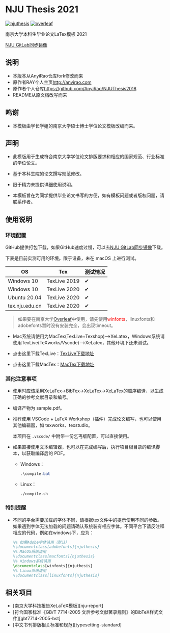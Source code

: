 ﻿# NJU Thesis 2021

[![njuthesis](https://img.shields.io/badge/njuthesis-latex-blue)](https://git.nju.edu.cn/nju-lug/nju-latex-templates)
[![overleaf](https://img.shields.io/badge/overleaf-supported-brightgreen)](https://tex.nju.edu.cn)

南京大学本科生毕业论文LaTex模板 2021

[NJU GitLab同步镜像](https://git.nju.edu.cn/nju-lug/nju-latex-templates/NJUThesis2021)

## 说明

- 本版本从AnyiRao仓库fork修改而来
- 原作者RAY个人主页<http://anyirao.com>
- 原作者个人仓库<https://github.com/AnyiRao/NJUThesis2018>
- README从原文档改写而来

## 鸣谢

- 本模板由学长学姐的南京大学硕士博士学位论文模板改编而来。

## 声明

- 此模版用于生成符合南京大学学位论文排版要求和相应的国家规范、行业标准的学位论文。

- 基于本科生院的论文撰写规范修改。

- 限于精力未提供详细使用说明。

- 本模板旨在为同学提供毕业论文书写的方便，如有模板问题或者版权问题，请联系作者。

## 使用说明

### 环境配置

GitHub提供打包下载，如果GitHub速度过慢，可以去[NJU GitLab同步镜像](https://git.nju.edu.cn/nju-lug/nju-latex-templates/NJUThesis2021)下载。

下表是目前实测可用的环境。限于设备，未在 macOS 上进行测试。

| OS           | Tex          | 测试情况 |
| ------------ | ------------ | -------- |
| Windows 10   | TexLive 2019 | ✔        |
| Windows 10   | TexLive 2020 | ✔        |
| Ubuntu 20.04 | TexLive 2020 | ✔        |
| tex.nju.edu.cn | TexLive 2020 | ✔      |

> 如果要在南京大学[Overleaf](tex.nju.edu.cn)中使用，请先使用<font color="red">winfonts</font>，linuxfonts和adobefonts暂时没有安装完全，会出现timeout。

- Mac系统请使用为MacTex(TexLive+Texshop)-->XeLatex，Windows系统请使用TexLive(TeXworks/Vscode)-->XeLatex，其他环境下还未测试。

- 点击这里下载TexLive：[TexLive下载地址][TexLive]
- 点击这里下载MacTex：[MacTex下载地址][MacTex]

### 其他注意事项

- 使用时应该采用XeLaTex->BibTex->XeLaTex->XeLaTex的顺序编译，以生成正确的参考文献目录和编号。

- 编译产物为 sample.pdf。

- 推荐使用 VSCode + LaTeX Workshop（插件）完成论文编写，也可以使用其他编辑器，如 texworks、texstudio。

  本项目在 `.vscode/` 中附带一份乞丐版配置，可以直接使用。

- 如果直接使用文本编辑器，也可以在完成编写后，执行项目根目录的编译脚本，以获取编译后的 PDF。

  - Windows：
  
    ```powershell
    .\compile.bat
    ```

  - Linux：
  
    ```shell
    ./compile.sh
    ```

### 特别提醒

- 不同的平台需要加载的字体不同，请根据tex文件中的提示使用不同的参数。如果遇到字体无法加载的问题请确认系统装有相应字体。不同平台下请反注释相应的代码，例如在windows下，应为：

  ```latex
  %% 如需Adobe字体请用（默认）
  %\documentclass[adobefonts]{njuthesis}
  %% MacOS系统请用
  %\documentclass[macfonts]{njuthesis}
  %% Windows系统请用
  \documentclass[winfonts]{njuthesis}
  %% Linux系统请用
  %\documentclass[linuxfonts]{njuthesis}
  ```

[TexLive]: https://www.tug.org/texlive/
[MacTex]:https://tug.org/mactex/

## 相关项目

- [南京大学科技报告XeLaTeX模板][nju-report]
- [符合国家标准《GB/T 7714-2005 文后参考文献著录规则》的BibTeX样式文件][gbt7714-2005-bst]
- [中文书刊排版相关标准和规范][typesetting-standard]

